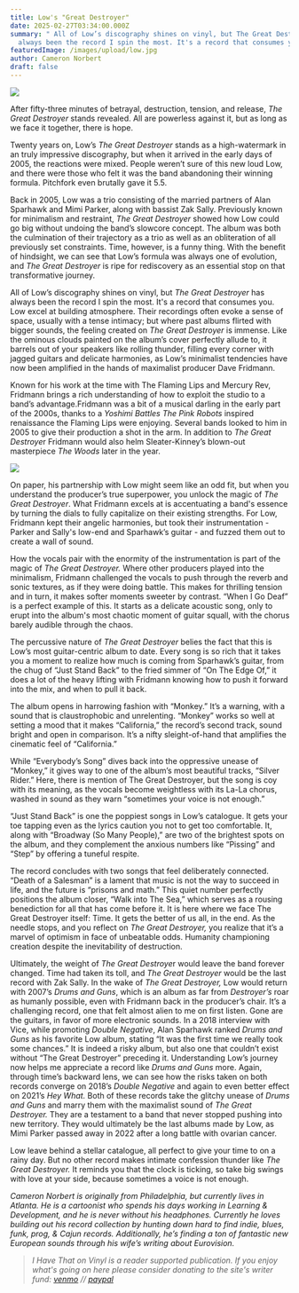 ```yaml
---
title: Low's "Great Destroyer"
date: 2025-02-27T03:34:00.000Z
summary: " All of Low’s discography shines on vinyl, but The Great Destroyer has
  always been the record I spin the most. It's a record that consumes you"
featuredImage: /images/upload/low.jpg
author: Cameron Norbert
draft: false
---
```

![](/images/upload/image0-2-.jpeg)

After fifty-three minutes of betrayal, destruction, tension, and release, *The Great Destroyer* stands revealed. All are powerless against it, but as long as we face it together, there is hope.

Twenty years on, Low’s *The Great Destroyer* stands as a high-watermark in an truly impressive discography, but when it arrived in the early days of 2005, the reactions were mixed. People weren’t sure of this new loud Low, and there were those who felt it was the band abandoning their winning formula. Pitchfork even brutally gave it 5.5.

Back in 2005, Low was a trio consisting of the married partners of Alan Sparhawk and Mimi Parker, along with bassist Zak Sally. Previously known for minimalism and restraint, *The Great Destroyer* showed how Low could go big without undoing the band’s slowcore concept. The album was both the culmination of their trajectory as a trio as well as an obliteration of all previously set constraints. Time, however, is a funny thing. With the benefit of hindsight, we can see that Low’s formula was always one of evolution, and *The Great Destroyer* is ripe for rediscovery as an essential stop on that transformative journey.

All of Low’s discography shines on vinyl, but *The Great Destroyer* has always been the record I spin the most. It's a record that consumes you. Low excel at building atmosphere. Their recordings often evoke a sense of space, usually with a tense intimacy; but where past albums flirted with bigger sounds, the feeling created on *The Great Destroyer* is immense. Like the ominous clouds painted on the album’s cover perfectly allude to, it barrels out of your speakers like rolling thunder, filling every corner with jagged guitars and delicate harmonies, as Low’s minimalist tendencies have now been amplified in the hands of maximalist producer Dave Fridmann.

Known for his work at the time with The Flaming Lips and Mercury Rev, Fridmann brings a rich understanding of how to exploit the studio to a band’s advantage.Fridmann was a bit of a musical darling in the early part of the 2000s, thanks to a *Yoshimi Battles The Pink Robots* inspired renaissance the Flaming Lips were enjoying. Several bands looked to him in 2005 to give their production a shot in the arm. In addition to *The Great Destroye*r Fridmann would also helm Sleater-Kinney’s blown-out masterpiece *The Woods* later in the year.

![](/images/upload/low.jpg)

On paper, his partnership with Low might seem like an odd fit, but when you understand the producer’s true superpower, you unlock the magic of *The Great Destroyer*. What Fridmann excels at is accentuating a band's essence by turning the dials to fully capitalize on their existing strengths. For Low, Fridmann kept their angelic harmonies, but took their instrumentation - Parker and Sally's low-end and Sparhawk’s guitar - and fuzzed them out to create a wall of sound.

How the vocals pair with the enormity of the instrumentation is part of the magic of *The Great Destroyer.* Where other producers played into the minimalism, Fridmann challenged the vocals to push through the reverb and sonic textures, as if they were doing battle. This makes for thrilling tension and in turn, it makes softer moments sweeter by contrast. “When I Go Deaf” is a perfect example of this. It starts as a delicate acoustic song, only to erupt into the album's most chaotic moment of guitar squall, with the chorus barely audible through the chaos.

The percussive nature of *The Great Destroyer* belies the fact that this is Low’s most guitar-centric album to date. Every song is so rich that it takes you a moment to realize how much is coming from Sparhawk’s guitar, from the chug of “Just Stand Back” to the fried simmer of “On The Edge Of,” it does a lot of the heavy lifting with Fridmann knowing how to push it forward into the mix, and when to pull it back.

The album opens in harrowing fashion with “Monkey.” It’s a warning, with a sound that is claustrophobic and unrelenting. “Monkey” works so well at setting a mood that it makes “California,” the record’s second track, sound bright and open in comparison. It’s a nifty sleight-of-hand that amplifies the cinematic feel of “California.”

While “Everybody’s Song” dives back into the oppressive unease of “Monkey,” it gives way to one of the album’s most beautiful tracks, “Silver Rider.” Here, there is mention of The Great Destroyer, but the song is coy with its meaning, as the vocals become weightless with its La-La chorus, washed in sound as they warn “sometimes your voice is not enough.”

“Just Stand Back” is one the poppiest songs in Low’s catalogue. It gets your toe tapping even as the lyrics caution you not to get too comfortable. It, along with “Broadway (So Many People),” are two of the brightest spots on the album, and they complement the anxious numbers like “Pissing” and “Step” by offering a tuneful respite.

The record concludes with two songs that feel deliberately connected. “Death of a Salesman” is a lament that music is not the way to succeed in life, and the future is “prisons and math.” This quiet number perfectly positions the album closer, “Walk into The Sea,” which serves as a rousing benediction for all that has come before it. It is here where we face The Great Destroyer itself: Time. It gets the better of us all, in the end. As the needle stops, and you reflect on *The Great Destroyer,* you realize that it’s a marvel of optimism in face of unbeatable odds. Humanity championing creation despite the inevitability of destruction.

Ultimately, the weight of *The Great Destroye*r would leave the band forever changed. Time had taken its toll, and *The Great Destroyer* would be the last record with Zak Sally. In the wake of *The Great Destroyer,* Low would return with 2007’s *Drums and Guns*, which is an album as far from *Destroyer’s* roar as humanly possible, even with Fridmann back in the producer’s chair. It’s a challenging record, one that felt almost alien to me on first listen. Gone are the guitars, in favor of more electronic sounds. In a 2018 interview with Vice, while promoting *Double Negative*, Alan Sparhawk ranked *Drums and Guns* as his favorite Low album, stating “It was the first time we really took some chances.” It is indeed a risky album, but also one that couldn’t exist without “The Great Destroyer” preceding it. Understanding Low’s journey now helps me appreciate a record like *Drums and Guns* more. Again, through time’s backward lens, we can see how the risks taken on both records converge on 2018’s *Double Negative* and again to even better effect on 2021’s *Hey What.* Both of these records take the glitchy unease of *Drums and Guns* and marry them with the maximalist sound of *The Great Destroyer.* They are a testament to a band that never stopped pushing into new territory. They would ultimately be the last albums made by Low, as Mimi Parker passed away in 2022 after a long battle with ovarian cancer.

Low leave behind a stellar catalogue, all perfect to give your time to on a rainy day. But no other record makes intimate confession thunder like *The Great Destroyer.* It reminds you that the clock is ticking, so take big swings with love at your side, because sometimes a voice is not enough.

*Cameron Norbert is originally from Philadelphia, but currently lives in Atlanta. He is a cartoonist  who spends his days working in Learning & Development, and he is never without his headphones. Currently he loves building out his record collection by hunting down hard to find 
indie, blues, funk, prog, & Cajun records. Additionally, he’s finding a ton of fantastic new European sounds through his wife’s writing about Eurovision.*

> *I Have That on Vinyl is a reader supported publication. If you enjoy what's going on here please consider donating to the site's writer fund: [venmo](https://account.venmo.com/u/Michele-Catalano2659) // [paypal](https://www.paypal.com/paypalme/goingitaloneny?country.x=US&locale.x=en_US)*
